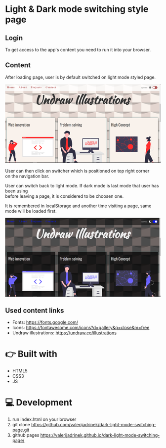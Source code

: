 # Light & Dark mode switching style page

## Login

To get access to the app's content you need to run it into your browser.




## Content

After loading page, user is by default switched on light mode styled page.


![light style page](./assets/img/light-mode.png "light style page")

 User can then click on switcher which is positioned on top right corner <br>
 on the navigation bar. 

 User can switch back to light mode. If dark mode is last mode that user has been using<br>
 before leaving a page, it is considered to be choosen one. 

 It is remembered in localStorage and another time visiting a page, same mode will be loaded first.


![darkt style page](./assets/img/dark-mode.png "dark style page")



## Used content links
* Fonts: https://fonts.google.com/
* Icons: https://fontawesome.com/icons?d=gallery&q=close&m=free
* Undraw illustrations: https://undraw.co/illustrations


# 👉 Built with
* HTML5
* CSS3
* JS

# 💻 Development
1. run index.html on your browser
2. git clone https://github.com/valerijadrinek/dark-light-mode-switching-page.git
3. github pages https://valerijadrinek.github.io/dark-light-mode-switching-page/
